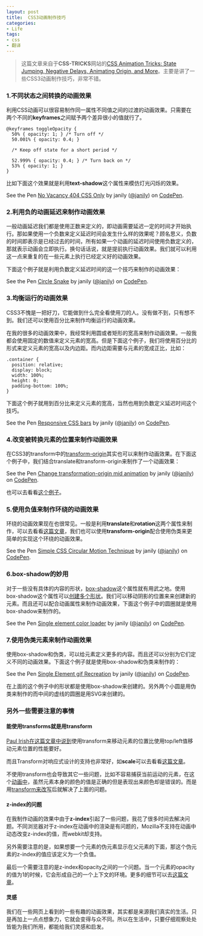 ```yaml
---
layout: post
title: 	CSS3动画制作技巧
categories:
- Life
tags:
- css
- 翻译
---
```


> 这篇文章来自于**CSS-TRICKS**网站的[CSS Animation Tricks: State Jumping, Negative Delays, Animating Origin, and More](http://css-tricks.com/css-animation-tricks/)。主要是讲了一些CSS3动画制作技巧，非常不错。

### 1.不同状态之间转换的动画效果 ###

利用CSS动画可以很容易制作同一属性不同值之间的过渡的动画效果。只需要在两个不同的**keyframes**之间赋予两个差异很小的值就行了。

    @keyframes toggleOpacity {
	  50% { opacity: 1; } /* Turn off */
	  50.001% { opacity: 0.4; }
	
	  /* Keep off state for a short period */
	
	  52.999% { opacity: 0.4; } /* Turn back on */
	  53% { opacity: 1; }
	}

比如下面这个效果就是利用**text-shadow**这个属性来模仿灯光闪烁的效果。

<p data-height="268" data-theme-id="0" data-slug-hash="snjrJ" data-default-tab="result" class='codepen'>See the Pen <a href='http://codepen.io/janily/pen/snjrJ'>No Vacancy 404 CSS Only</a> by janily (<a href='http://codepen.io/janily'>@janily</a>) on <a href='http://codepen.io'>CodePen</a>.</p>
<script async src="//codepen.io/assets/embed/ei.js"></script>

### 2.利用负的动画延迟来制作动画效果 ###

一般动画延迟我们都是使用正数来定义的，即动画需要延迟一定的时间才开始执行。那如果使用一个负数来定义延迟时间会发生什么样的效果呢？顾名思义，负数的时间即表示是已经过去的时间，所有如果一个动画的延迟时间使用负数定义的，那就表示动画会立即执行。换句话话说，就是提前执行动画效果。我们就可以利用这一点来重复的在一些元素上执行已经定义好的动画效果。

下面这个例子就是利用负数定义延迟时间的这一个技巧来制作的动画效果：

<p data-height="268" data-theme-id="0" data-slug-hash="Cxerc" data-default-tab="result" class='codepen'>See the Pen <a href='http://codepen.io/janily/pen/Cxerc'>Circle Snake</a> by janily (<a href='http://codepen.io/janily'>@janily</a>) on <a href='http://codepen.io'>CodePen</a>.</p>
<script async src="//codepen.io/assets/embed/ei.js"></script>

### 3.均衡运行的动画效果 ###

CSS3不愧是一把好刀，它能做到什么完全看使用刀的人。没有做不到，只有想不到。我们还可以使用百分比来制作均衡运行的动画效果。

在我的很多的动画效果中，我经常利用圆或者矩形的宽高来制作动画效果。一般我都会使用固定的数值来定义元素的宽高。但是下面这个例子，我们将使用百分比的形式来定义元素的宽高以及内边距。而内边距需要与元素的宽成正比，比如：

    .container {
	  position: relative;
	  display: block;
	  width: 100%;
	  height: 0;
	  padding-bottom: 100%;
	}

下面这个例子就用到百分比来定义元素的宽高，当然也用到负数定义延迟时间这个技巧。

<p data-height="268" data-theme-id="0" data-slug-hash="kHEGt" data-default-tab="result" class='codepen'>See the Pen <a href='http://codepen.io/janily/pen/kHEGt'>Responsive CSS bars</a> by janily (<a href='http://codepen.io/janily'>@janily</a>) on <a href='http://codepen.io'>CodePen</a>.</p>
<script async src="//codepen.io/assets/embed/ei.js"></script>

### 4.改变被转换元素的位置来制作动画效果 ###

在CSS3的transform中的[transform-origin](http://css-tricks.com/almanac/properties/t/transform-origin/)其实也可以来制作动画效果。在下面这个例子中，我们结合translate和transform-origin来制作了一个动画效果：

<p data-height="268" data-theme-id="0" data-slug-hash="HqDIF" data-default-tab="result" class='codepen'>See the Pen <a href='http://codepen.io/janily/pen/HqDIF'>Change transformation-origin mid animation</a> by janily (<a href='http://codepen.io/janily'>@janily</a>) on <a href='http://codepen.io'>CodePen</a>.</p>
<script async src="//codepen.io/assets/embed/ei.js"></script>

也可以去看看[这个例子](http://codepen.io/Zeaklous/pen/fsGvH)。

### 5.使用负值来制作环绕的动画效果 ###

环绕的动画效果现在也很常见。一般是利用**translate**和**rotation**这两个属性来制作，可以去看看[这篇文章](http://lea.verou.me/2012/02/moving-an-element-along-a-circle/)，我们也可以使用**transform-origin**配合使用伪类来更简单的实现这个环绕的动画效果。

<p data-height="268" data-theme-id="0" data-slug-hash="zxCbm" data-default-tab="result" class='codepen'>See the Pen <a href='http://codepen.io/janily/pen/zxCbm'>Simple CSS Circular Motion Technique</a> by janily (<a href='http://codepen.io/janily'>@janily</a>) on <a href='http://codepen.io'>CodePen</a>.</p>
<script async src="//codepen.io/assets/embed/ei.js"></script>

### 6.box-shadow的妙用 ###

对于一些没有具体的内容的形状，[box-shadow](http://css-tricks.com/almanac/properties/b/box-shadow/)这个属性就有用武之地。使用box-shadow这个属性可以[创建多个形状](http://css-tricks.com/snippets/css/multiple-borders/)。我们可以移动阴影的位置来来创建新的元素。而且还可以配合动画属性来制作动画效果，下面这个例子中的圆圈就是使用box-shadow来制作的。

<p data-height="268" data-theme-id="0" data-slug-hash="xyJbG" data-default-tab="result" class='codepen'>See the Pen <a href='http://codepen.io/janily/pen/xyJbG'>Single element color loader</a> by janily (<a href='http://codepen.io/janily'>@janily</a>) on <a href='http://codepen.io'>CodePen</a>.</p>
<script async src="//codepen.io/assets/embed/ei.js"></script>

### 7.使用伪类元素来制作动画效果 ###

使用box-shadow和伪类，可以给元素定义更多的内容。而且还可以分别为它们定义不同的动画效果。下面这个例子就是使用box-shadow和伪类来制作的：

<p data-height="268" data-theme-id="0" data-slug-hash="qbrHJ" data-default-tab="result" class='codepen'>See the Pen <a href='http://codepen.io/janily/pen/qbrHJ'>Single Element gif Recreation</a> by janily (<a href='http://codepen.io/janily'>@janily</a>) on <a href='http://codepen.io'>CodePen</a>.</p>
<script async src="//codepen.io/assets/embed/ei.js"></script>

在上面的这个例子中的形状都是使用box-shadow来创建的。另外两个小圆是用伪类来制作的而中间的虚线的圆圈是用SVG来创建的。

### 另外一些需要注意的事情 ###

#### 能使用transforms就是用transform ####

[Paul Irish在这篇文章中说到](http://www.paulirish.com/2012/why-moving-elements-with-translate-is-better-than-posabs-topleft/)使用transform来移动元素的位置比使用top/left值移动元素位置的性能要好。

而且Transform对响应式设计的支持也非常好，如**scale**可以去看看[这篇文章](http://codepen.io/amos/pen/Bypur)。

不使用transform也会导致其它一些问题，比如不容易捕获当前运动的元素，在这个[动画中](http://jsfiddle.net/cL5bW/)，虽然元素本身的颜色的值是正确的但是表现出来颜色却是错误的。而是用[transform来改写](http://jsfiddle.net/qA4V9/)后就解决了上面的问题。

#### z-index的问题 ####

在我制作动画的效果中由于**z-index**引起了一些问题，我花了很多时间去解决问题。不同浏览器对于z-index在动画中的渲染是有问题的，Mozilla不支持在动画中动态改变z-index的值，而webkit却支持。

另外需要注意的是，如果想要一个元素的伪元素显示在父元素的下面，那这个伪元素的z-index的值应该定义为一个负值。

最后一个需要注意的是z-index和opacity之间的一个问题。当一个元素的opacity的值为1的时候，它会形成自己的一个上下文的环境。更多的细节可以去[这篇文章](http://philipwalton.com/articles/what-no-one-told-you-about-z-index/)。

#### 灵感 ####

我们在一些网页上看到的一些有趣的动画效果，其实都是来源我们真实的生活。只是再加上一点点想象力，它就会变得与众不同。所以在生活中，只要仔细观察处处皆能为我们所用，都能给我们灵感和启发。




